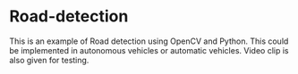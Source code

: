# Road-detection
This is an example of Road detection using OpenCV and Python. This could be implemented in autonomous vehicles or automatic vehicles. Video clip is also given for testing.  

